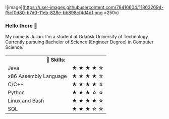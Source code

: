 ![image](https://user-images.githubusercontent.com/78416604/118632694-f5cf0d80-b7d0-11eb-828e-bb898cf4d4d1.png =250x)
### Hello there 👋

My name is Julian. I'm a student at Gdańsk University of Technology. Currently pursuing Bachelor of Science (Engineer Degree) in Computer Science. 

  
<table>
  <th colspan="2"> 🌱 Skills: </th>
  <tr>
    <td> Java </td>
    <td> &#9733;	&#9733;	&#9733;	&#9733; &#9734; </td>
  </tr>
  <tr>
    <td> x86 Assembly Language </td>
    <td> &#9733;	&#9733;	&#9733;	&#9733; &#9734; </td>
  </tr>
  <tr>
    <td> C/C++ </td>
    <td> &#9733;	&#9733;	&#9733;	&#9733; &#9734; </td>
  </tr>
  <tr>
    <td> Python </td>
    <td> &#9733;	&#9733;	&#9733;	&#9734; &#9734;  </td>
  </tr>
  <tr>
    <td> Linux and Bash </td>
    <td> &#9733;	&#9733;	&#9733;	&#9733; &#9734; </td>
  </tr>
  <tr>
    <td> SQL </td>
    <td> &#9733;	&#9733;	&#9733;	&#9734; &#9734; </td>
  </tr>
</table>
